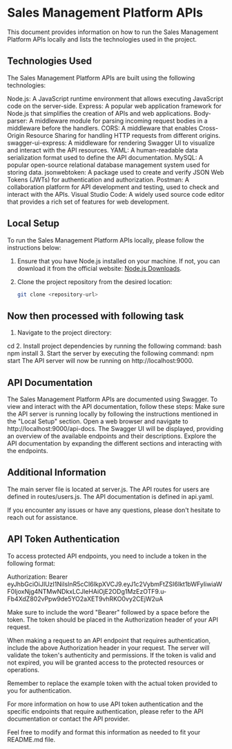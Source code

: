 # Sales Management Platform APIs

This document provides information on how to run the Sales Management Platform APIs locally and lists the technologies used in the project.

## Technologies Used

The Sales Management Platform APIs are built using the following technologies:

Node.js: A JavaScript runtime environment that allows executing JavaScript code on the server-side.
Express: A popular web application framework for Node.js that simplifies the creation of APIs and web applications.
Body-parser: A middleware module for parsing incoming request bodies in a middleware before the handlers.
CORS: A middleware that enables Cross-Origin Resource Sharing for handling HTTP requests from different origins.
swagger-ui-express: A middleware for rendering Swagger UI to visualize and interact with the API resources.
YAML: A human-readable data serialization format used to define the API documentation.
MySQL: A popular open-source relational database management system used for storing data.
jsonwebtoken: A package used to create and verify JSON Web Tokens (JWTs) for authentication and authorization.
Postman: A collaboration platform for API development and testing, used to check and interact with the APIs.
Visual Studio Code: A widely used source code editor that provides a rich set of features for web development.

## Local Setup

To run the Sales Management Platform APIs locally, please follow the instructions below:

1. Ensure that you have Node.js installed on your machine. If not, you can download it from the official website: [Node.js Downloads](https://nodejs.org/en/download/).

2. Clone the project repository from the desired location:

   ```bash
   git clone <repository-url>


## Now then processed with following task


1. Navigate to the project directory:

cd <project-directory>
2. Install project dependencies by running the following command:
bash
npm install
3. Start the server by executing the following command:
npm start
The API server will now be running on http://localhost:9000.

## API Documentation
The Sales Management Platform APIs are documented using Swagger. To view and interact with the API documentation, follow these steps:
Make sure the API server is running locally by following the instructions mentioned in the "Local Setup" section.
Open a web browser and navigate to http://localhost:9000/api-docs.
The Swagger UI will be displayed, providing an overview of the available endpoints and their descriptions.
Explore the API documentation by expanding the different sections and interacting with the endpoints.

## Additional Information
The main server file is located at server.js.
The API routes for users are defined in routes/users.js.
The API documentation is defined in api.yaml.

If you encounter any issues or have any questions, please don't hesitate to reach out for assistance.



## API Token Authentication
To access protected API endpoints, you need to include a token in the following format:

Authorization: Bearer eyJhbGciOiJIUzI1NiIsInR5cCI6IkpXVCJ9.eyJ1c2VybmFtZSI6Ikt1bWFyIiwiaWF0IjoxNjg4NTMwNDkxLCJleHAiOjE2ODg1MzEzOTF9.u-Fb4XdZ802vPpw9de5YO2aXET9vhRKO0vy2CEjW2uA

Make sure to include the word "Bearer" followed by a space before the token. The token should be placed in the Authorization header of your API request.

When making a request to an API endpoint that requires authentication, include the above Authorization header in your request. The server will validate the token's authenticity and permissions. If the token is valid and not expired, you will be granted access to the protected resources or operations.

Remember to replace the example token with the actual token provided to you for authentication.

For more information on how to use API token authentication and the specific endpoints that require authentication, please refer to the API documentation or contact the API provider.

Feel free to modify and format this information as needed to fit your README.md file.






